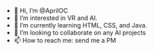 - 👋 Hi, I’m @AprilOC
- 👀 I’m interested in VR and AI.
- 🌱 I’m currently learning HTML, CSS, and Java.
- 💞️ I’m looking to collaborate on any AI projects
- 📫 How to reach me: send me a PM

<!---
AprilOC/AprilOC is a ✨ special ✨ repository because its `README.md` (this file) appears on your GitHub profile.
You can click the Preview link to take a look at your changes.
--->
